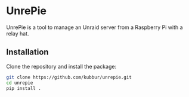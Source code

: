 # UnrePie

UnrePie is a tool to manage an Unraid server from a Raspberry Pi with a relay hat.

## Installation

Clone the repository and install the package:

```bash
git clone https://github.com/kubbur/unrepie.git
cd unrepie
pip install .
